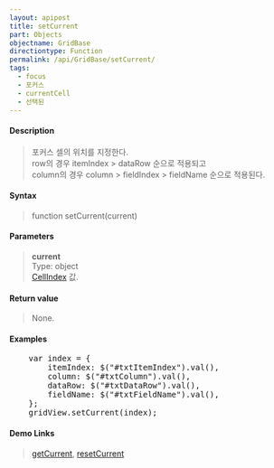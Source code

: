```yaml
---
layout: apipost
title: setCurrent
part: Objects
objectname: GridBase
directiontype: Function
permalink: /api/GridBase/setCurrent/
tags:
  - focus
  - 포커스
  - currentCell
  - 선택된
---
```



#### Description

> 포커스 셀의 위치를 지정한다.  
> row의 경우 itemIndex > dataRow 순으로 적용되고  
> column의 경우 column > fieldIndex > fieldName 순으로 적용된다.  

#### Syntax

> function setCurrent(current)

#### Parameters

> **current**  
> Type: object  
> [CellIndex](/api/types/CellIndex/) 값.

#### Return value

> None.

#### Examples 

<pre class="prettyprint">
    var index = {
        itemIndex: $("#txtItemIndex").val(),
        column: $("#txtColumn").val(),
        dataRow: $("#txtDataRow").val(),
        fieldName: $("#txtFieldName").val(),
    };
    gridView.setCurrent(index);
</pre>

#### Demo Links
> [getCurrent](/api/GridBase/getCurrent), [resetCurrent](/api/GridBase/resetCurrent)